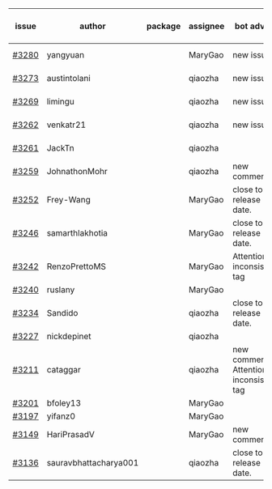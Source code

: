 | issue | author | package | assignee | bot advice | created date of issue | target release date | date from target |
| ------ | ------ | ------ | ------ | ------ | ------ | ------ | :-----: |
| [#3280](https://github.com/Azure/sdk-release-request/issues/3280) | yangyuan |  | MaryGao | new issue. | 10-18 | fail to get. |  |
| [#3273](https://github.com/Azure/sdk-release-request/issues/3273) | austintolani |  | qiaozha | new issue. | 10-12 | fail to get. |  |
| [#3269](https://github.com/Azure/sdk-release-request/issues/3269) | limingu |  | qiaozha | new issue. | 10-12 | fail to get. |  |
| [#3262](https://github.com/Azure/sdk-release-request/issues/3262) | venkatr21 |  | qiaozha | new issue. | 10-12 | fail to get. |  |
| [#3261](https://github.com/Azure/sdk-release-request/issues/3261) | JackTn |  | qiaozha |  | 10-12 | fail to get. |  |
| [#3259](https://github.com/Azure/sdk-release-request/issues/3259) | JohnathonMohr |  | qiaozha | new comment. | 10-11 | 10-13 |  |
| [#3252](https://github.com/Azure/sdk-release-request/issues/3252) | Frey-Wang |  | MaryGao | close to release date.  | 10-09 | 10-17 | -2 |
| [#3246](https://github.com/Azure/sdk-release-request/issues/3246) | samarthlakhotia |  | MaryGao | close to release date.  | 10-06 | 10-19 | 0 |
| [#3242](https://github.com/Azure/sdk-release-request/issues/3242) | RenzoPrettoMS |  | MaryGao | Attention to inconsistent tag | 10-05 | 10-10 |  |
| [#3240](https://github.com/Azure/sdk-release-request/issues/3240) | ruslany |  | MaryGao |  | 10-04 | 10-12 |  |
| [#3234](https://github.com/Azure/sdk-release-request/issues/3234) | Sandido |  | qiaozha | close to release date.  | 09-30 | 10-17 | -2 |
| [#3227](https://github.com/Azure/sdk-release-request/issues/3227) | nickdepinet |  | qiaozha |  | 09-28 | 10-12 |  |
| [#3211](https://github.com/Azure/sdk-release-request/issues/3211) | cataggar |  | qiaozha | new comment. Attention to inconsistent tag | 09-26 | 10-31 |  |
| [#3201](https://github.com/Azure/sdk-release-request/issues/3201) | bfoley13 |  | MaryGao |  | 09-19 | 10-03 |  |
| [#3197](https://github.com/Azure/sdk-release-request/issues/3197) | yifanz0 |  | MaryGao |  | 09-19 | 10-12 |  |
| [#3149](https://github.com/Azure/sdk-release-request/issues/3149) | HariPrasadV |  | MaryGao | new comment. | 09-07 | 10-11 |  |
| [#3136](https://github.com/Azure/sdk-release-request/issues/3136) | sauravbhattacharya001 |  | qiaozha | close to release date.  | 09-02 | 10-17 | -2 |
